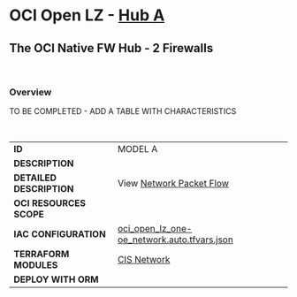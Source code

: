 # OCI Open LZ - [Hub A](#)
## The OCI Native FW Hub - 2 Firewalls

&nbsp; 

### Overview
TO BE COMPLETED - ADD A TABLE WITH CHARACTERISTICS

&nbsp; 


| |  |
|---|---| 
| **ID** | MODEL A | 
| **DESCRIPTION** | 
| **DETAILED DESCRIPTION** | View [Network Packet Flow](/addons/oci-hub-models/hub_a/hub-a-packet_flow.md)|
| **OCI RESOURCES SCOPE** | |
| **IAC CONFIGURATION** | [oci_open_lz_one-oe_network.auto.tfvars.json](oci_open_lz_one-oe_network.auto.tfvars.json) |
| **TERRAFORM MODULES**| [CIS Network](https://github.com/oracle-quickstart/terraform-oci-cis-landing-zone-networking) |
| **DEPLOY WITH ORM** | |

